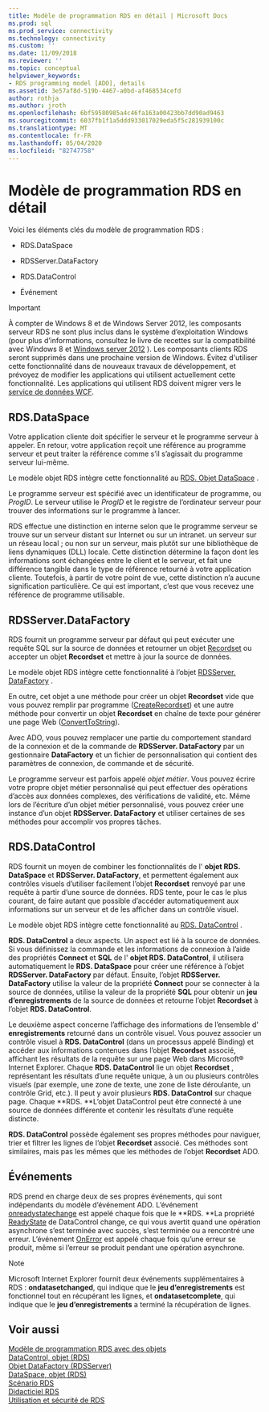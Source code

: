 ```yaml
---
title: Modèle de programmation RDS en détail | Microsoft Docs
ms.prod: sql
ms.prod_service: connectivity
ms.technology: connectivity
ms.custom: ''
ms.date: 11/09/2018
ms.reviewer: ''
ms.topic: conceptual
helpviewer_keywords:
- RDS programming model [ADO], details
ms.assetid: 3e57af8d-519b-4467-a0bd-af468534cefd
author: rothja
ms.author: jroth
ms.openlocfilehash: 6bf59580985a4c46fa163a00423bb7dd90ad9463
ms.sourcegitcommit: 6037fb1f1a5ddd933017029eda5f5c281939100c
ms.translationtype: MT
ms.contentlocale: fr-FR
ms.lasthandoff: 05/04/2020
ms.locfileid: "82747758"
---
```

# <a name="rds-programming-model-in-detail"></a>Modèle de programmation RDS en détail
Voici les éléments clés du modèle de programmation RDS :  
  
-   RDS.DataSpace  
  
-   RDSServer.DataFactory  
  
-   RDS.DataControl  
  
-   Événement  
  
> [!IMPORTANT]
>  À compter de Windows 8 et de Windows Server 2012, les composants serveur RDS ne sont plus inclus dans le système d’exploitation Windows (pour plus d’informations, consultez le livre de recettes sur la compatibilité avec Windows 8 et [Windows server 2012](https://www.microsoft.com/download/details.aspx?id=27416) ). Les composants clients RDS seront supprimés dans une prochaine version de Windows. Évitez d'utiliser cette fonctionnalité dans de nouveaux travaux de développement, et prévoyez de modifier les applications qui utilisent actuellement cette fonctionnalité. Les applications qui utilisent RDS doivent migrer vers le [service de données WCF](https://go.microsoft.com/fwlink/?LinkId=199565).  
  
## <a name="rdsdataspace"></a>RDS.DataSpace  
 Votre application cliente doit spécifier le serveur et le programme serveur à appeler. En retour, votre application reçoit une référence au programme serveur et peut traiter la référence comme s’il s’agissait du programme serveur lui-même.  
  
 Le modèle objet RDS intègre cette fonctionnalité au [RDS. Objet DataSpace](../../../ado/reference/rds-api/dataspace-object-rds.md) .  
  
 Le programme serveur est spécifié avec un identificateur de programme, ou *ProgID*. Le serveur utilise le *ProgID* et le registre de l’ordinateur serveur pour trouver des informations sur le programme à lancer.  
  
 RDS effectue une distinction en interne selon que le programme serveur se trouve sur un serveur distant sur Internet ou sur un intranet. un serveur sur un réseau local ; ou non sur un serveur, mais plutôt sur une bibliothèque de liens dynamiques (DLL) locale. Cette distinction détermine la façon dont les informations sont échangées entre le client et le serveur, et fait une différence tangible dans le type de référence retourné à votre application cliente. Toutefois, à partir de votre point de vue, cette distinction n’a aucune signification particulière. Ce qui est important, c’est que vous recevez une référence de programme utilisable.  
  
## <a name="rdsserverdatafactory"></a>RDSServer.DataFactory  
 RDS fournit un programme serveur par défaut qui peut exécuter une requête SQL sur la source de données et retourner un objet [Recordset](../../../ado/reference/ado-api/recordset-object-ado.md) ou accepter un objet **Recordset** et mettre à jour la source de données.  
  
 Le modèle objet RDS intègre cette fonctionnalité à l’objet [RDSServer. DataFactory](../../../ado/reference/rds-api/datafactory-object-rdsserver.md) .  
  
 En outre, cet objet a une méthode pour créer un objet **Recordset** vide que vous pouvez remplir par programme ([CreateRecordset](../../../ado/reference/rds-api/createrecordset-method-rds.md)) et une autre méthode pour convertir un objet **Recordset** en chaîne de texte pour générer une page Web ([ConvertToString](../../../ado/reference/rds-api/converttostring-method-rds.md)).  
  
 Avec ADO, vous pouvez remplacer une partie du comportement standard de la connexion et de la commande de **RDSServer. DataFactory** par un gestionnaire **DataFactory** et un fichier de personnalisation qui contient des paramètres de connexion, de commande et de sécurité.  
  
 Le programme serveur est parfois appelé *objet métier*. Vous pouvez écrire votre propre objet métier personnalisé qui peut effectuer des opérations d’accès aux données complexes, des vérifications de validité, etc. Même lors de l’écriture d’un objet métier personnalisé, vous pouvez créer une instance d’un objet **RDSServer. DataFactory** et utiliser certaines de ses méthodes pour accomplir vos propres tâches.  
  
## <a name="rdsdatacontrol"></a>RDS.DataControl  
 RDS fournit un moyen de combiner les fonctionnalités de l' **objet RDS. DataSpace** et **RDSServer. DataFactory**, et permettent également aux contrôles visuels d’utiliser facilement l’objet **Recordset** renvoyé par une requête à partir d’une source de données. RDS tente, pour le cas le plus courant, de faire autant que possible d’accéder automatiquement aux informations sur un serveur et de les afficher dans un contrôle visuel.  
  
 Le modèle objet RDS intègre cette fonctionnalité au [RDS. DataControl](../../../ado/reference/rds-api/datacontrol-object-rds.md) .  
  
 **RDS. DataControl** a deux aspects. Un aspect est lié à la source de données. Si vous définissez la commande et les informations de connexion à l’aide des propriétés **Connect** et **SQL** de l' **objet RDS. DataControl**, il utilisera automatiquement le **RDS. DataSpace** pour créer une référence à l’objet **RDSServer. DataFactory** par défaut. Ensuite, l’objet **RDSServer. DataFactory** utilise la valeur de la propriété **Connect** pour se connecter à la source de données, utilise la valeur de la propriété **SQL** pour obtenir un **jeu d’enregistrements** de la source de données et retourne l’objet **Recordset** à l’objet **RDS. DataControl**.  
  
 Le deuxième aspect concerne l’affichage des informations de l’ensemble d' **enregistrements** retourné dans un contrôle visuel. Vous pouvez associer un contrôle visuel à **RDS. DataControl** (dans un processus appelé Binding) et accéder aux informations contenues dans l’objet **Recordset** associé, affichant les résultats de la requête sur une page Web dans Microsoft® Internet Explorer. Chaque **RDS. DataControl** lie un objet **Recordset** , représentant les résultats d’une requête unique, à un ou plusieurs contrôles visuels (par exemple, une zone de texte, une zone de liste déroulante, un contrôle Grid, etc.). Il peut y avoir plusieurs **RDS. DataControl** sur chaque page. Chaque **RDS. **L’objet DataControl peut être connecté à une source de données différente et contenir les résultats d’une requête distincte.  
  
 **RDS. DataControl** possède également ses propres méthodes pour naviguer, trier et filtrer les lignes de l’objet **Recordset** associé. Ces méthodes sont similaires, mais pas les mêmes que les méthodes de l’objet **Recordset** ADO.  
  
## <a name="events"></a>Événements  
 RDS prend en charge deux de ses propres événements, qui sont indépendants du modèle d’événement ADO. L’événement [onreadystatechange](../../../ado/reference/rds-api/onreadystatechange-event-rds.md) est appelé chaque fois que le **RDS. **La propriété [ReadyState](../../../ado/reference/rds-api/readystate-property-rds.md) de DataControl change, ce qui vous avertit quand une opération asynchrone s’est terminée avec succès, s’est terminée ou a rencontré une erreur. L’événement [OnError](../../../ado/reference/rds-api/onerror-event-rds.md) est appelé chaque fois qu’une erreur se produit, même si l’erreur se produit pendant une opération asynchrone.  
  
> [!NOTE]
>  Microsoft Internet Explorer fournit deux événements supplémentaires à RDS : **ondatasetchanged**, qui indique que le **jeu d’enregistrements** est fonctionnel tout en récupérant les lignes, et **ondatasetcomplete**, qui indique que le **jeu d’enregistrements** a terminé la récupération de lignes.  
  
## <a name="see-also"></a>Voir aussi  
 [Modèle de programmation RDS avec des objets](../../../ado/guide/remote-data-service/rds-programming-model-with-objects.md)   
 [DataControl, objet (RDS)](../../../ado/reference/rds-api/datacontrol-object-rds.md)   
 [Objet DataFactory (RDSServer)](../../../ado/reference/rds-api/datafactory-object-rdsserver.md)   
 [DataSpace, objet (RDS)](../../../ado/reference/rds-api/dataspace-object-rds.md)   
 [Scénario RDS](../../../ado/guide/remote-data-service/rds-scenario.md)   
 [Didacticiel RDS](../../../ado/guide/remote-data-service/rds-tutorial.md)   
 [Utilisation et sécurité de RDS](../../../ado/guide/remote-data-service/rds-usage-and-security.md)



